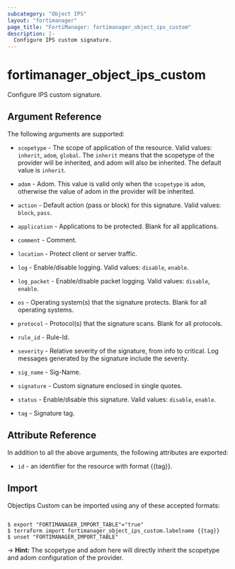```yaml
---
subcategory: "Object IPS"
layout: "fortimanager"
page_title: "FortiManager: fortimanager_object_ips_custom"
description: |-
  Configure IPS custom signature.
---
```


# fortimanager_object_ips_custom
Configure IPS custom signature.

## Argument Reference


The following arguments are supported:

* `scopetype` - The scope of application of the resource. Valid values: `inherit`, `adom`, `global`. The `inherit` means that the scopetype of the provider will be inherited, and adom will also be inherited. The default value is `inherit`.
* `adom` - Adom. This value is valid only when the `scopetype` is `adom`, otherwise the value of adom in the provider will be inherited.

* `action` - Default action (pass or block) for this signature. Valid values: `block`, `pass`.

* `application` - Applications to be protected. Blank for all applications.
* `comment` - Comment.
* `location` - Protect client or server traffic.
* `log` - Enable/disable logging. Valid values: `disable`, `enable`.

* `log_packet` - Enable/disable packet logging. Valid values: `disable`, `enable`.

* `os` - Operating system(s) that the signature protects. Blank for all operating systems.
* `protocol` - Protocol(s) that the signature scans. Blank for all protocols.
* `rule_id` - Rule-Id.
* `severity` - Relative severity of the signature, from info to critical. Log messages generated by the signature include the severity.
* `sig_name` - Sig-Name.
* `signature` - Custom signature enclosed in single quotes.
* `status` - Enable/disable this signature. Valid values: `disable`, `enable`.

* `tag` - Signature tag.


## Attribute Reference

In addition to all the above arguments, the following attributes are exported:
* `id` - an identifier for the resource with format {{tag}}.

## Import

ObjectIps Custom can be imported using any of these accepted formats:
```

$ export "FORTIMANAGER_IMPORT_TABLE"="true"
$ terraform import fortimanager_object_ips_custom.labelname {{tag}}
$ unset "FORTIMANAGER_IMPORT_TABLE"
```
-> **Hint:** The scopetype and adom here will directly inherit the scopetype and adom configuration of the provider.
